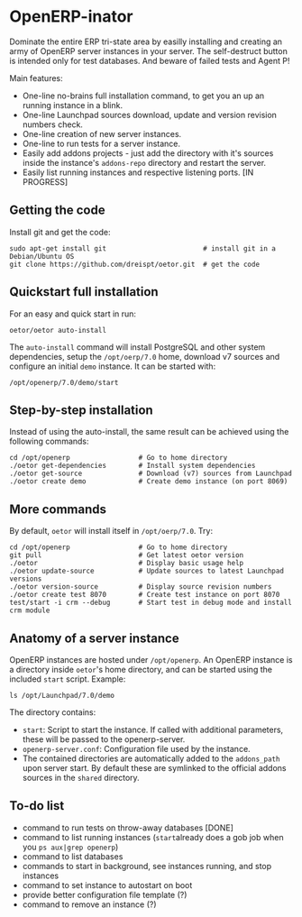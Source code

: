 OpenERP-inator
==============

Dominate the entire ERP tri-state area by easilly installing and creating an army of OpenERP server instances in your server. The self-destruct button is intended only for test databases. And beware of failed tests and Agent P!

Main features:
* One-line no-brains full installation command, to get you an up an running instance in a blink.
* One-line Launchpad sources download, update and version revision numbers check.
* One-line creation of new server instances.
* One-line to run tests for a server instance.
* Easily add addons projects - just add the directory with it's sources inside the instance's `addons-repo` directory and restart the server.
* Easily list running instances and respective listening ports. [IN PROGRESS]


Getting the code
----------------

Install git and get the code:

    sudo apt-get install git                        # install git in a Debian/Ubuntu OS
    git clone https://github.com/dreispt/oetor.git  # get the code


Quickstart full installation
---------------------------

For an easy and quick start in run:

    oetor/oetor auto-install

The `auto-install` command will install PostgreSQL and other system dependencies, setup the `/opt/oerp/7.0` home, download v7 sources and configure an initial `demo` instance. It can be started with:

    /opt/openerp/7.0/demo/start


Step-by-step installation
-------------------------

Instead of using the auto-install, the same result can be achieved using the following commands:
  
    cd /opt/openerp                 # Go to home directory
    ./oetor get-dependencies        # Install system dependencies
    ./oetor get-source              # Download (v7) sources from Launchpad
    ./oetor create demo             # Create demo instance (on port 8069)


More commands
-------------

By default, `oetor` will install itself in `/opt/oerp/7.0`. Try:

    cd /opt/openerp                 # Go to home directory
    git pull                        # Get latest oetor version
    ./oetor                         # Display basic usage help
    ./oetor update-source           # Update sources to latest Launchpad versions
    ./oetor version-source          # Display source revision numbers
    ./oetor create test 8070        # Create test instance on port 8070
    test/start -i crm --debug       # Start test in debug mode and install crm module
    

Anatomy of a server instance
----------------------------

OpenERP instances are hosted under `/opt/openerp`.
An OpenERP instance is a directory inside `oetor`'s home directory, and can be started using the included `start` script. Example:

    ls /opt/Launchpad/7.0/demo

The directory contains:

* `start`: Script to start the instance. If called with additional parameters, these will be passed to the openerp-server.
* `openerp-server.conf`: Configuration file used by the instance.
* The contained directories are automatically added to the `addons_path` upon server start. By default these are symlinked to the official addons sources in the `shared` directory. 


To-do list
----------

* command to run tests on throw-away databases [DONE]
* command to list running instances (`start`already does a gob job when you `ps aux|grep openerp`)
* command to list databases
* commands to start in background, see instances running, and stop instances
* command to set instance to autostart on boot
* provide better configuration file template (?)
* command to remove an instance (?)
